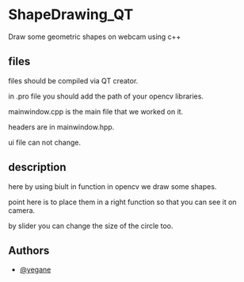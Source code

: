 
# ShapeDrawing_QT
Draw some geometric shapes on webcam  using c++


 

## files

files should be compiled via QT creator.

in .pro file you should add the path of your opencv libraries.

mainwindow.cpp is the main file that we worked on it.

headers are in mainwindow.hpp.

ui file can not change.


## description
here by using biult in function in opencv we draw some shapes.

point here is to place them in a right function so that you can see it on camera.

by  slider you can change the size of the circle too.


## Authors

- [@yegane](https://github.com/yegane)

